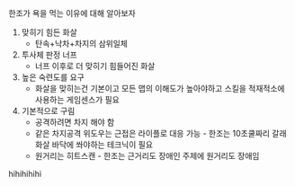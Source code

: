 한조가 욕을 먹는 이유에 대해 알아보자

1. 맞히기 힘든 화살 
   - 탄속+낙차+차지의 삼위일체
2. 투사체 판정 너프
   - 너프 이후로 더 맞히기 힘들어진 화살
3. 높은 숙련도를 요구
   - 화살을 맞히는건 기본이고 모든 맵의 이해도가 높아야하고 스킬을 적재적소에 사용하는 게임센스가 필요
4. 기본적으로 구림
   - 공격하려면 차지 해야 함 
   - 같은 차지공격 위도우는 근접은 라이플로 대응 가능 - 한조는 10초쿨짜리 갈래화살 바닥에 쏴야하는 테크닉이 필요
   - 원거리는 히트스캔 - 한조는 근거리도 장애인 주제에 원거리도 장애임

hihihihihi
